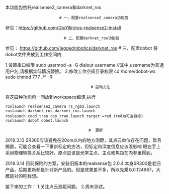 本功能包依托realsense2_camera和darknet_ros

                            # 一、配置realsense2_camera功能包
参见：https://github.com/QiuYilin/ros-realsense2-install

                              # 二、配置darknet_ros功能包
参见： https://github.com/leggedrobotics/darknet_ros
                                 # 三、配置dobot
将dobot文件夹放到工作空间内

1.设置串口权限 sudo usermod -a -G dialout username //其中,username为普通用户名,请根据实际情况替换。 2.修改工作空间目录权限 cd /home/dobot-ws sudo chmod 777 ./* -R

                                          # 启动方法
将这四种功能包一同放到workspace编译,执行
```
roslaunch realsense2_camera rs_rgbd.launch
roslaunch darknet_ros darknet_ros.launch
roslaunch cood_tran coo_tran.launch target:=red (red为可选目标)
roslaunch dobot dobot.launch
```
                                         #  更新
2019.3.13 SR300应该避免在20cm以内的地方测距，其点云单位存在问题，暂且搁置，可能会查看一下重新标定的方法，但标定和深度信息应该没影响  眼在手上采用物理转换关系比较好，原点应该是光学主点，主点和焦距在内参里得到。

2019.3.14 目前保险的方案，安装旧版本的realsense包 2.0.4,本身SR300是老旧产品，后期更新都是针对新产品的。但是效果差不多，所以先乘以0.124987，大概是对的吧我想。 

接下来的工作： 1.关注点云测距问题。 2.周末测试。








